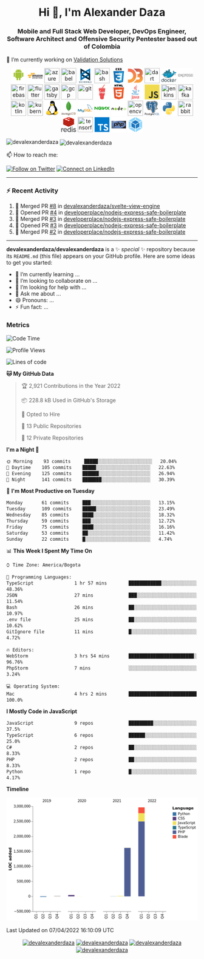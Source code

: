 <h1 align="center">Hi 👋, I'm Alexander Daza</h1>
<h3 align="center">Mobile and Full Stack Web Developer, DevOps Engineer, Software Architect and Offensive Security Pentester based out of Colombia</h3>

🔭 I’m currently working on [Validation Solutions](https://www.validation.global)

<p align="center"><img src="https://raw.githubusercontent.com/devicons/devicon/master/icons/android/android-original-wordmark.svg" title="android" width="40" height="40"/> <img src="https://raw.githubusercontent.com/devicons/devicon/master/icons/amazonwebservices/amazonwebservices-original-wordmark.svg" title="aws" width="40" height="40"/> <img src="https://www.vectorlogo.zone/logos/microsoft_azure/microsoft_azure-icon.svg" title="azure" width="40" height="40"/> <img src="https://www.vectorlogo.zone/logos/babeljs/babeljs-icon.svg" title="babel" width="40" height="40"/> <img src="https://raw.githubusercontent.com/devicons/devicon/master/icons/backbonejs/backbonejs-original-wordmark.svg" title="backbonejs" width="40" height="40"/> <img src="https://www.vectorlogo.zone/logos/gnu_bash/gnu_bash-icon.svg" title="bash" width="40" height="40"/> <img src="https://raw.githubusercontent.com/devicons/devicon/master/icons/css3/css3-original-wordmark.svg" title="css3" width="40" height="40"/> <img src="https://raw.githubusercontent.com/devicons/devicon/master/icons/d3js/d3js-original.svg" title="d3js" width="40" height="40"/> <img src="https://www.vectorlogo.zone/logos/dartlang/dartlang-icon.svg" title="dart" width="40" height="40"/> <img src="https://raw.githubusercontent.com/devicons/devicon/master/icons/docker/docker-original-wordmark.svg" title="docker" width="40" height="40"/> <img src="https://raw.githubusercontent.com/devicons/devicon/master/icons/express/express-original-wordmark.svg" title="express" width="40" height="40"/> <img src="https://www.vectorlogo.zone/logos/firebase/firebase-icon.svg" title="firebase" width="40" height="40"/> <img src="https://www.vectorlogo.zone/logos/flutterio/flutterio-icon.svg" title="flutter" width="40" height="40"/> <img src="https://www.vectorlogo.zone/logos/gatsbyjs/gatsbyjs-icon.svg" title="gatsby" width="40" height="40"/> <img src="https://www.vectorlogo.zone/logos/google_cloud/google_cloud-icon.svg" title="gcp" width="40" height="40"/> <img src="https://www.vectorlogo.zone/logos/git-scm/git-scm-icon.svg" title="git" width="40" height="40"/> <img src="https://raw.githubusercontent.com/devicons/devicon/master/icons/gulp/gulp-plain.svg" title="gulp" width="40" height="40"/> <img src="https://raw.githubusercontent.com/devicons/devicon/master/icons/html5/html5-original-wordmark.svg" title="html5" width="40" height="40"/> <img src="https://raw.githubusercontent.com/devicons/devicon/master/icons/java/java-original-wordmark.svg" title="java" width="40" height="40"/> <img src="https://raw.githubusercontent.com/devicons/devicon/master/icons/javascript/javascript-original.svg" title="javascript" width="40" height="40"/> <img src="https://www.vectorlogo.zone/logos/jenkins/jenkins-icon.svg" title="jenkins" width="40" height="40"/> <img src="https://www.vectorlogo.zone/logos/apache_kafka/apache_kafka-icon.svg" title="kafka" width="40" height="40"/> <img src="https://www.vectorlogo.zone/logos/kotlinlang/kotlinlang-icon.svg" title="kotlin" width="40" height="40"/> <img src="https://www.vectorlogo.zone/logos/kubernetes/kubernetes-icon.svg" title="kubernetes" width="40" height="40"/> <img src="https://raw.githubusercontent.com/devicons/devicon/master/icons/linux/linux-original.svg" title="linux" width="40" height="40"/> <img src="https://raw.githubusercontent.com/devicons/devicon/master/icons/mongodb/mongodb-original-wordmark.svg" title="mongodb" width="40" height="40"/> <img src="https://raw.githubusercontent.com/devicons/devicon/master/icons/mysql/mysql-original-wordmark.svg" title="mysql" width="40" height="40"/> <img src="https://raw.githubusercontent.com/devicons/devicon/master/icons/nginx/nginx-original.svg" title="nginx" width="40" height="40"/> <img src="https://raw.githubusercontent.com/devicons/devicon/master/icons/nodejs/nodejs-original-wordmark.svg" title="nodejs" width="40" height="40"/> <img src="https://www.vectorlogo.zone/logos/opencv/opencv-icon.svg" title="opencv" width="40" height="40"/> <img src="https://raw.githubusercontent.com/devicons/devicon/master/icons/postgresql/postgresql-original-wordmark.svg" title="postgresql" width="40" height="40"/> <img src="https://raw.githubusercontent.com/devicons/devicon/master/icons/python/python-original.svg" title="python" width="40" height="40"/> <img src="https://www.vectorlogo.zone/logos/rabbitmq/rabbitmq-icon.svg" title="rabbitMQ" width="40" height="40"/> <img src="https://raw.githubusercontent.com/devicons/devicon/master/icons/redis/redis-original-wordmark.svg" title="redis" width="40" height="40"/> <img src="https://www.vectorlogo.zone/logos/tensorflow/tensorflow-icon.svg" title="tensorflow" width="40" height="40"/> <img src="https://raw.githubusercontent.com/devicons/devicon/master/icons/typescript/typescript-original.svg" title="typescript" width="40" height="40"/> <img src="https://raw.githubusercontent.com/devicons/devicon/master/icons/php/php-original.svg" title="typescript" width="40" height="40"/> <img src="https://raw.githubusercontent.com/devicons/devicon/master/icons/webpack/webpack-original.svg" title="webpack" width="40" height="40"/></p><p><img align="left" src="https://github-readme-stats.vercel.app/api/top-langs/?username=devalexanderdaza&layout=compact&hide=html" title="devalexanderdaza" /></p>

<p>&nbsp;<img align="center" src="https://github-readme-stats.vercel.app/api?username=devalexanderdaza&show_icons=true&count_private=true" alt="devalexanderdaza" /></p>

📫 How to reach me:

[![Follow on Twitter](https://img.shields.io/badge/--twitter?label=Twitter&logo=Twitter&style=social)](https://twitter.com/devalexanderdaz) [![Connect on LinkedIn](https://img.shields.io/badge/--linkedin?label=LinkedIn&logo=LinkedIn&style=social)](https://www.linkedin.com/in/alexander-daza-50a925147/)

---

### ⚡ Recent Activity

<!--START_SECTION:activity-->
1. 🎉 Merged PR [#8](https://github.com/devalexanderdaza/svelte-view-engine/pull/8) in [devalexanderdaza/svelte-view-engine](https://github.com/devalexanderdaza/svelte-view-engine)
2. 💪 Opened PR [#4](https://github.com/developerplace/nodejs-express-safe-boilerplate/pull/4) in [developerplace/nodejs-express-safe-boilerplate](https://github.com/developerplace/nodejs-express-safe-boilerplate)
3. 🎉 Merged PR [#3](https://github.com/developerplace/nodejs-express-safe-boilerplate/pull/3) in [developerplace/nodejs-express-safe-boilerplate](https://github.com/developerplace/nodejs-express-safe-boilerplate)
4. 💪 Opened PR [#3](https://github.com/developerplace/nodejs-express-safe-boilerplate/pull/3) in [developerplace/nodejs-express-safe-boilerplate](https://github.com/developerplace/nodejs-express-safe-boilerplate)
5. 🎉 Merged PR [#2](https://github.com/developerplace/nodejs-express-safe-boilerplate/pull/2) in [developerplace/nodejs-express-safe-boilerplate](https://github.com/developerplace/nodejs-express-safe-boilerplate)
<!--END_SECTION:activity-->

---

**devalexanderdaza/devalexanderdaza** is a ✨ _special_ ✨ repository because its `README.md` (this file) appears on your
GitHub profile. Here are some ideas to get you started:

- 🌱 I’m currently learning ...
- 👯 I’m looking to collaborate on ...
- 🤔 I’m looking for help with ...
- 💬 Ask me about ...
- 😄 Pronouns: ...
- ⚡ Fun fact: ...

### Metrics

<!--START_SECTION:waka-->
![Code Time](http://img.shields.io/badge/Code%20Time-194%20hrs%2040%20mins-blue)

![Profile Views](http://img.shields.io/badge/Profile%20Views-1-blue)

![Lines of code](https://img.shields.io/badge/From%20Hello%20World%20I%27ve%20Written-5%20Million%20lines%20of%20code-blue)

**🐱 My GitHub Data** 

> 🏆 2,921 Contributions in the Year 2022
 > 
> 📦 228.8 kB Used in GitHub's Storage 
 > 
> 💼 Opted to Hire
 > 
> 📜 13 Public Repositories 
 > 
> 🔑 12 Private Repositories  
 > 
**I'm a Night 🦉** 

```text
🌞 Morning    93 commits     █████░░░░░░░░░░░░░░░░░░░░   20.04% 
🌆 Daytime    105 commits    █████░░░░░░░░░░░░░░░░░░░░   22.63% 
🌃 Evening    125 commits    ██████░░░░░░░░░░░░░░░░░░░   26.94% 
🌙 Night      141 commits    ███████░░░░░░░░░░░░░░░░░░   30.39%

```
📅 **I'm Most Productive on Tuesday** 

```text
Monday       61 commits     ███░░░░░░░░░░░░░░░░░░░░░░   13.15% 
Tuesday      109 commits    █████░░░░░░░░░░░░░░░░░░░░   23.49% 
Wednesday    85 commits     ████░░░░░░░░░░░░░░░░░░░░░   18.32% 
Thursday     59 commits     ███░░░░░░░░░░░░░░░░░░░░░░   12.72% 
Friday       75 commits     ████░░░░░░░░░░░░░░░░░░░░░   16.16% 
Saturday     53 commits     ██░░░░░░░░░░░░░░░░░░░░░░░   11.42% 
Sunday       22 commits     █░░░░░░░░░░░░░░░░░░░░░░░░   4.74%

```


📊 **This Week I Spent My Time On** 

```text
⌚︎ Time Zone: America/Bogota

💬 Programming Languages: 
TypeScript               1 hr 57 mins        ████████████░░░░░░░░░░░░░   48.36% 
JSON                     27 mins             ███░░░░░░░░░░░░░░░░░░░░░░   11.54% 
Bash                     26 mins             ██░░░░░░░░░░░░░░░░░░░░░░░   10.97% 
.env file                25 mins             ██░░░░░░░░░░░░░░░░░░░░░░░   10.62% 
GitIgnore file           11 mins             █░░░░░░░░░░░░░░░░░░░░░░░░   4.72%

🔥 Editors: 
WebStorm                 3 hrs 54 mins       ████████████████████████░   96.76% 
PhpStorm                 7 mins              ░░░░░░░░░░░░░░░░░░░░░░░░░   3.24%

💻 Operating System: 
Mac                      4 hrs 2 mins        █████████████████████████   100.0%

```

**I Mostly Code in JavaScript** 

```text
JavaScript               9 repos             █████████░░░░░░░░░░░░░░░░   37.5% 
TypeScript               6 repos             ██████░░░░░░░░░░░░░░░░░░░   25.0% 
C#                       2 repos             ██░░░░░░░░░░░░░░░░░░░░░░░   8.33% 
PHP                      2 repos             ██░░░░░░░░░░░░░░░░░░░░░░░   8.33% 
Python                   1 repo              █░░░░░░░░░░░░░░░░░░░░░░░░   4.17%

```


**Timeline**

![Chart not found](https://raw.githubusercontent.com/devalexanderdaza/devalexanderdaza/main/charts/bar_graph.png) 


 Last Updated on 07/04/2022 16:10:09 UTC
<!--END_SECTION:waka-->

<p align="center">
<a href="https://www.alexanderdaza.com" target="blank"><img align="center" src="https://cdn.jsdelivr.net/npm/simple-icons@3.0.1/icons/googlechrome.svg" alt="devalexanderdaza" height="30" width="30" /></a>
<a href="https://dev.to/devalexanderdaza" target="blank"><img align="center" src="https://cdn.jsdelivr.net/npm/simple-icons@3.0.1/icons/dev-dot-to.svg" alt="devalexanderdaza" height="30" width="30" /></a>
<a href="https://www.linkedin.com/in/alexander-daza-50a925147/" target="blank"><img align="center" src="https://cdn.jsdelivr.net/npm/simple-icons@3.0.1/icons/linkedin.svg" alt="devalexanderdaza" height="30" width="30" /></a>
<a href="https://twitter.com/devalexanderdaza" target="blank"><img align="center" src="https://cdn.jsdelivr.net/npm/simple-icons@3.0.1/icons/twitter.svg" alt="devalexanderdaza" height="30" width="30" /></a>
</p>
